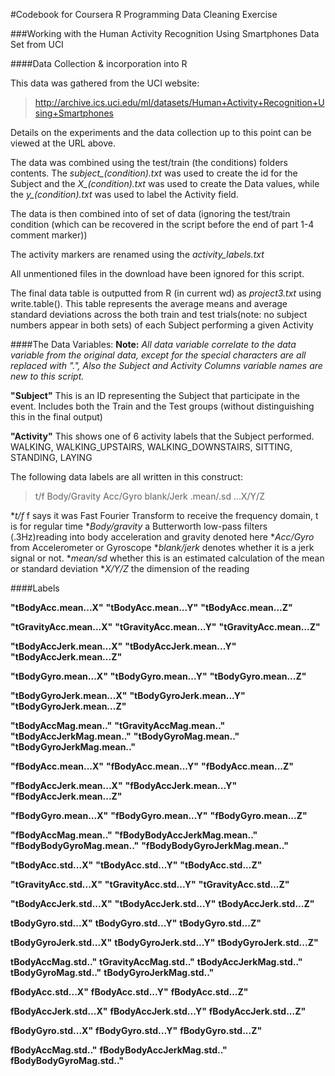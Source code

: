 #Codebook for Coursera R Programming Data Cleaning Exercise

###Working with the Human Activity Recognition Using Smartphones Data Set from UCI

####Data Collection & incorporation into R

This data was gathered from the UCI website:

>http://archive.ics.uci.edu/ml/datasets/Human+Activity+Recognition+Using+Smartphones

Details on the experiments and the data collection up to this point can be viewed at the URL above.

The data was combined using the test/train (the conditions) folders contents.  The *subject_(condition).txt* was used to create the id for the Subject and the *X_(condition).txt* was used to create the Data values, while the *y_(condition).txt* was used to label the Activity field.  

The data is then combined into of set of data (ignoring the test/train condition (which can be recovered in the script before the end of part 1-4 comment marker))

The activity markers are renamed using the *activity_labels.txt* 
 
All unmentioned files in the download have been ignored for this script.

The final data table is outputted from R (in current wd) as *project3.txt* using write.table().  This table represents the average means and average standard deviations across the both train and test trials(note: no subject numbers appear in both sets) of each Subject performing a given Activity


####The Data Variables:
**Note:** *All data variable correlate to the data variable from the original data, except for the special characters are all replaced with ".", Also the Subject and Activity Columns variable names are new to this script.*

**"Subject"**  This is an ID representing the Subject that participate in the event.  Includes both the Train and the Test groups (without distinguishing this in the final output)

**"Activity"**  This shows one of 6 activity labels that the Subject performed. 
WALKING, WALKING_UPSTAIRS, WALKING_DOWNSTAIRS, SITTING, STANDING, LAYING

The following data labels are all written in this construct:

>t/f Body/Gravity Acc/Gyro blank/Jerk .mean/.sd ...X/Y/Z

**t/f* f says it was Fast Fourier Transform to receive the frequency domain, t is for regular time
**Body/gravity* a Butterworth low-pass filters (.3Hz)reading into body acceleration and gravity denoted here
**Acc/Gyro* from Accelerometer or Gyroscope
**blank/jerk* denotes whether it is a jerk signal or not.
**mean/sd* whether this is an estimated calculation of the mean or standard deviation
**X/Y/Z* the dimension of the reading


####Labels


**"tBodyAcc.mean...X"**
**"tBodyAcc.mean...Y"**
**"tBodyAcc.mean...Z"**

**"tGravityAcc.mean...X"**
**"tGravityAcc.mean...Y"**
**"tGravityAcc.mean...Z"**

**"tBodyAccJerk.mean...X"**
**"tBodyAccJerk.mean...Y"**
**"tBodyAccJerk.mean...Z"**

**"tBodyGyro.mean...X"**
**"tBodyGyro.mean...Y"**
**"tBodyGyro.mean...Z"**

**"tBodyGyroJerk.mean...X"**
**"tBodyGyroJerk.mean...Y"**
**"tBodyGyroJerk.mean...Z"**

**"tBodyAccMag.mean.."**
**"tGravityAccMag.mean.."**
**"tBodyAccJerkMag.mean.."**
**"tBodyGyroMag.mean.."**
**"tBodyGyroJerkMag.mean.."**

**"fBodyAcc.mean...X"**
**"fBodyAcc.mean...Y"**
**"fBodyAcc.mean...Z"**

**"fBodyAccJerk.mean...X"**
**"fBodyAccJerk.mean...Y"**
**"fBodyAccJerk.mean...Z"**

**"fBodyGyro.mean...X"**
**"fBodyGyro.mean...Y"**
**"fBodyGyro.mean...Z"**

**"fBodyAccMag.mean.."**
**"fBodyBodyAccJerkMag.mean.."**
**"fBodyBodyGyroMag.mean.."**
**"fBodyBodyGyroJerkMag.mean.."**

**"tBodyAcc.std...X"**
**"tBodyAcc.std...Y"**
**"tBodyAcc.std...Z"**

**"tGravityAcc.std...X"**
**"tGravityAcc.std...Y"**
**"tGravityAcc.std...Z"**

**"tBodyAccJerk.std...X"**
**"tBodyAccJerk.std...Y"**
**tBodyAccJerk.std...Z"**

**tBodyGyro.std...X"**
**tBodyGyro.std...Y"**
**tBodyGyro.std...Z"**

**tBodyGyroJerk.std...X"**
**tBodyGyroJerk.std...Y"**
**tBodyGyroJerk.std...Z"**

**tBodyAccMag.std.."**
**tGravityAccMag.std.."**
**tBodyAccJerkMag.std.."**
**tBodyGyroMag.std.."**
**tBodyGyroJerkMag.std.."**

**fBodyAcc.std...X"**
**fBodyAcc.std...Y"**
**fBodyAcc.std...Z"**

**fBodyAccJerk.std...X"**
**fBodyAccJerk.std...Y"**
**fBodyAccJerk.std...Z"**

**fBodyGyro.std...X"**
**fBodyGyro.std...Y"**
**fBodyGyro.std...Z"**

**fBodyAccMag.std.."**
**fBodyBodyAccJerkMag.std.."**
**fBodyBodyGyroMag.std.."**
